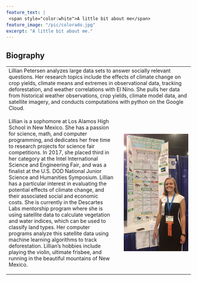 ```yaml
---
feature_text: |
 <span style="color:white">A little bit about me</span>
feature_image: "/pic/colorado.jpg"
excerpt: "A little bit about me."
---
```

## Biography

<table cellpadding="10">
  <tr>
  <td colspan="3" >
Lillian Petersen analyzes large data sets to answer socially relevant questions. Her research topics include the effects of climate change on crop yields, climate means and extremes in observational data, tracking deforestation, and weather correlations with El Nino. She pulls her data from historical weather observations, crop yields, climate model data, and satellite imagery, and conducts computations with python on the Google Cloud. 
  </td>
  </tr>
  <tr>
  <td width="60%">

Lillian is a sophomore at Los Alamos High School in New Mexico. She has a passion for science, math, and computer programming, and dedicates her free time to research projects for science fair competitions. In 2017, she placed third in her category at the Intel International Science and Engineering Fair, and was a finalist at the U.S. DOD National Junior Science and Humanities Symposium. Lillian has a particular interest in evaluating the potential effects of climate change, and their associated social and economic costs. She is currently in the Descartes Labs mentorship program where she is using satellite data to calculate vegetation and water indices, which can be used to classify land types. Her computer programs analyze this satellite data using machine learning algorithms to track deforestation. Lillian’s hobbies include playing the violin, ultimate frisbee, and running in the beautiful mountains of New Mexico.

  </td>
  <td width="2%">
  </td>
  <td width="38%" ><img src='/pic/isef.jpg' >
  </td>
  </tr>
</table>
